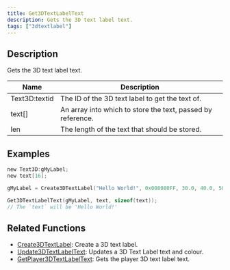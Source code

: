 ```yaml
---
title: Get3DTextLabelText
description: Gets the 3D text label text.
tags: ["3dtextlabel"]
---
```


<VersionWarn version='omp v1.1.0.2612' />

## Description

Gets the 3D text label text.

| Name      | Description                                                               |
| --------- | ------------------------------------------------------------------------- |
| Text3D:textid | The ID of the 3D text label to get the text of. |
| text[] | An array into which to store the text, passed by reference. |
| len | The length of the text that should be stored. |

## Examples

```c
new Text3D:gMyLabel;
new text[16];

gMyLabel = Create3DTextLabel("Hello World!", 0x008080FF, 30.0, 40.0, 50.0, 40.0, 0, false);

Get3DTextLabelText(gMyLabel, text, sizeof(text));
// The `text` will be 'Hello World!'
```

## Related Functions

- [Create3DTextLabel](Create3DTextLabel): Create a 3D text label.
- [Update3DTextLabelText](Update3DTextLabelText): Updates a 3D Text Label text and colour.
- [GetPlayer3DTextLabelText](GetPlayer3DTextLabelText): Gets the player 3D text label text.
